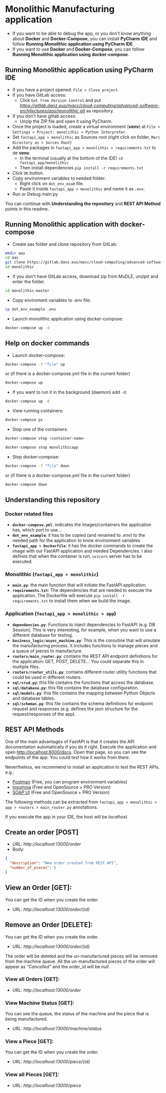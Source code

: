 # Monolithic Manufacturing application

* If you want to be able to debug the app,
or you don't know anything about **Docker** and **Docker-Compose**, 
you can install **PyCharm IDE** and follow **Running Monolithic application using PyCharm IDE**.
* If you want to use **Docker** and **Docker-Compose**,
you can follow **Running Monolithic application using docker-compose**.


## Running Monolithic application using PyCharm IDE

* If you have a project opened: ```File > Close project```.
* If you have GitLab access:
  * Click ```Get from Version Control``` and put
*https://gitlab.danz.eus/macc/cloud-computing/advanced-software-architectures/aas/monolithic.git*
as repository.
* If you don't have gitlab access:
  * Unzip the ZIP file and open it using PyCharm.
* Once the project is loaded, create a virtual environment (**venv**) at ```File > Settings > Project: monolithic > Python Interpreter```.
* Set ```fastapi_app > monolithic``` as Sources root (right click on folder, ```Marc Directory as > Sorces Root```)
* Add the packages in ```fastapi_app > monolithic > requirements.txt``` to de **venv**.
  * in the terminal (usually at the bottom of the IDE) ```cd fastapi_app/monolithic```
  * Then install dependencies ```pip install -r requirements.txt```
* Click ```OK``` button.
* Copy environment variables to needed folder:
  * Right click on ```dot_env_exam``` file.
  * Paste it inside ```fastapi_app > monolithic``` and name it as ```.env```.
* Run or Debug main.py

You can continue with **Understanding the repository** and **REST API Method** points in this readme.

## Running Monolithic application with docker-compose

* Create aas folder and clone repository from GitLab:

```bash
mkdir aas
cd aas
git clone https://gitlab.danz.eus/macc/cloud-computing/advanced-software-architectures/aas/monolithic.git
cd monolithic
```

* If you don't have GitLab access, download zip from MuDLE, unzipit and enter the folder.

```bash
cd monolithic-master
```

* Copy enviroment variables to .env file:

```bash
cp dot_env_example .env
```

* Launch monolithic application using docker-compose:

```bash
docker-compose up -d
```

## Help on docker commands

* Launch docker-compose:

```bash
docker-compose -f "file" up
```

or (if there is a docker-compose.yml file in the current folder)

```bash
docker-compose up
```

* If you want to run it in the background (daemon) add ```-d```:

```bash
docker-compose up -d
```

* View running containers:
```bash
docker-compose ps
```

* Stop one of the containers:

```bash
docker-compose stop <container-name>

docker-compose stop monolithicapp
```

* Stop docker-compose:

```bash
docker-compose -f "file" down
```

or (if there is a docker-compose.yml file in the current folder)

```bash
docker-compose down
```

## Understanding this repository

### Docker related files

* **```docker-compose.yml```**: indicates the images/containers the application has,
which port to use...
* **```dot_env_example```**: it has to be copied (and renamed to *.env*) to the needed path 
for the application to know environment variables
* **```fastapi_app > Dockerfile```**: it has the docker commands to create the image with 
our FastAPI application and needed Dependencies. I also defines that when the container is run,
```uvicorn``` server has to be executed.

### Monolithic (```fastapi_app > monolithic```)

* **```main.py```**: the main function that will initiate the FastAPI application.
* **```requirements.txt```**: The dependencies that are needed to execute the application. 
The Dockerfile will execute ```pip install -r requirements.txt``` to install them
when we build the image.

### Application (```fastapi_app > monolithic > app```)

* **```dependencies.py```**: Functions to inject dependencies to FastAPI (e.g. DB Session).
This is very interesting, for example, when you want to use a different database for testing.
* **```business_logic/async_machine.py```**: This is the coroutine that will simulate the manufacturing
process. It includes functions to manage pieces and a queue of pieces to manufacture.
* **```routers/main_router.py```**: contains the REST API endpoint definitions for the application:
  GET, POST, DELETE... You could separate this in multiple files.
* **```routers/router_utils.py```**: contains different router utility functions that could be used
in different routers.
* **```sql/crud.py```**: this file contains the functions that access the database.
* **```sql/database.py```**: this file contains the database configuration.
* **```sql/models.py```**: this file contains the mapping between Python Objects and database 
tables.
* **```sql/schemas.py```**: this file contains the schema definitions for endpoint request and
responses (e.g. defines the json structure for the request/responses of the app).

## REST API Methods

One of the main advantages of FastAPI is that it creates the API documentation automatically if 
you do it right. Execute the application and open 
[http://localhost:8000/docs](http://localhost:8000/docs).
Open that page, so you can see the endpoints of the app. You could test how it works from there.

Nevertheless, we recommend to install an application to test the REST APIs. e.g.:

* [Postman](https://www.getpostman.com/) (Free, you can program environment variables)
* [Insomnia](https://insomnia.rest/) (Free and OpenSource + PRO Version)
* [SOAP UI](https://www.soapui.org/) (Free and OpenSource + PRO Version)

The following methods can be extracted from 
```fastapi_app > monolithic > app > routers > main_router.py``` annotations.

If you execute the app in your IDE, the host will be *localhost*.

## Create an order [POST]

* URL: *http://localhost:13000/order*
* Body:

```json
{
  "description": "New order created from REST API",
  "number_of_pieces": 5
}
```

## View an Order [GET]:

You can get the ID when you create the order.
* URL: *http://localhost:13000/order/{id}*

## Remove an Order [DELETE]:

You can get the ID when you create the order.
* URL: *http://localhost:13000/order/{id}*

The order will be deleted and the un-manufactured pieces will be removed from the machine queue.
All the un-manufactured pieces of the order will appear as *"Cancelled"* and the order_id
will be *null*.

### View all Orders [GET]:

* URL: *http://localhost:13000/order*

### View Machine Status [GET]:

You can see the queue, the status of the machine and the piece that is being manufactured.
* URL: *http://localhost:13000/machine/status*

### View a Piece [GET]:

You can get the ID when you create the order.
* URL: *http://localhost:13000/piece/{id}*

### View all Pieces [GET]:

* URL: *http://localhost:13000/piece*
